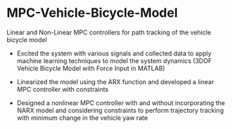 # MPC-Vehicle-Bicycle-Model
Linear and Non-Linear MPC controllers for path tracking of the vehicle bicycle model


- Excited the system with various signals and collected data to apply machine learning techniques to model the system dynamics (3DOF Vehicle Bicycle Model with Force Input in MATLAB)

- Linearized the model using the ARX function and developed a linear MPC controller with constraints
  
- Designed a nonlinear MPC controller with and without incorporating the NARX model and considering constraints to
perform trajectory tracking with minimum change in the vehicle yaw rate
